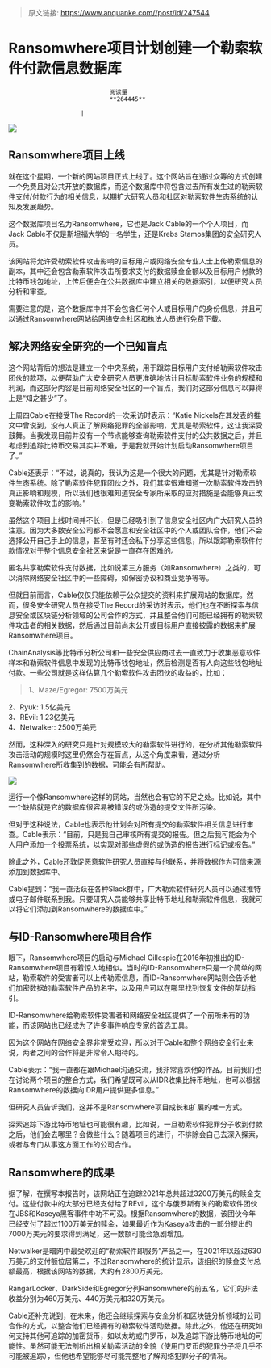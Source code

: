 > 原文链接: https://www.anquanke.com//post/id/247544 


# Ransomwhere项目计划创建一个勒索软件付款信息数据库


                                阅读量   
                                **264445**
                            
                        |
                        
                                                                                    



[![](https://p2.ssl.qhimg.com/t01e57b7db892478db9.png)](https://p2.ssl.qhimg.com/t01e57b7db892478db9.png)



## Ransomwhere项目上线

就在这个星期，一个新的网站项目正式上线了。这个网站旨在通过众筹的方式创建一个免费且对公共开放的数据库，而这个数据库中将包含过去所有发生过的勒索软件支付/付款行为的相关信息，以期扩大研究人员和社区对勒索软件生态系统的认知及发展趋势。

这个数据库项目名为Ransomwhere，它也是Jack Cable的一个个人项目，而Jack Cable不仅是斯坦福大学的一名学生，还是Krebs Stamos集团的安全研究人员。

该网站将允许受勒索软件攻击影响的目标用户或网络安全专业人士上传勒索信息的副本，其中还会包含勒索软件攻击所要求支付的数据赎金金额以及目标用户付款的比特币钱包地址，上传后便会在公共数据库中建立相关的数据索引，以便研究人员分析和审查。

需要注意的是，这个数据库中并不会包含任何个人或目标用户的身份信息，并且可以通过Ransomwhere网站给网络安全社区和执法人员进行免费下载。



## 解决网络安全研究的一个已知盲点

这个网站背后的想法是建立一个中央系统，用于跟踪目标用户支付给勒索软件攻击团伙的款项，以便帮助广大安全研究人员更准确地估计目标勒索软件业务的规模和利润，而这部分内容是目前网络安全社区的一个盲点，我们对这部分信息可以算得上是“知之甚少”了。

上周四Cable在接受The Record的一次采访时表示：“Katie Nickels在其发表的推文中曾说到，没有人真正了解网络犯罪的全部影响，尤其是勒索软件，这让我深受鼓舞。当我发现目前并没有一个节点能够查询勒索软件支付的公共数据之后，并且考虑到追踪比特币交易其实并不难，于是我就开始计划启动Ransomwhere项目了。”

Cable还表示：“不过，说真的，我认为这是一个很大的问题，尤其是针对勒索软件生态系统。除了勒索软件犯罪团伙之外，我们其实很难知道一次勒索软件攻击的真正影响和规模，所以我们也很难知道安全专家所采取的应对措施是否能够真正改变勒索软件攻击的影响。”

虽然这个项目上线时间并不长，但是已经吸引到了信息安全社区内广大研究人员的注意。因为大多数安全公司都不会愿意和安全社区中的个人或团队合作，他们不会选择公开自己手上的信息，甚至有时还会私下分享这些信息，所以跟踪勒索软件付款情况对于整个信息安全社区来说是一直存在困难的。

匿名共享勒索软件支付数据，比如说第三方服务（如Ransomwhere）之类的，可以消除网络安全社区中的一些障碍，如保密协议和商业竞争等等。

但就目前而言，Cable仅仅只能依赖于公众提交的资料来扩展网站的数据库。然而，很多安全研究人员在接受The Record的采访时表示，他们也在不断探索与信息安全或区块链分析领域的公司合作的方式，并且整合他们可能已经拥有的勒索软件攻击者的相关数据，然后通过目前尚未公开或目标用户直接披露的数据来扩展Ransomwhere项目。

ChainAnalysis等比特币分析公司和一些安全供应商过去一直致力于收集恶意软件样本和勒索软件信息中发现的比特币钱包地址，然后检测是否有人向这些钱包地址付款。一些公司就是这样估算几个勒索软件攻击团伙的收益的，比如：

> <p>1、Maze/Egregor: 7500万美元<br>
2、Ryuk: 1.5亿美元<br>
3、REvil: 1.23亿美元<br>
4、Netwalker: 2500万美元</p>

然而，这种深入的研究只是针对规模较大的勒索软件进行的，在分析其他勒索软件攻击活动的规模时这里仍然会存在盲点，从这个角度来看，通过分析Ransomwhere所收集到的数据，可能会有所帮助。

[![](https://p2.ssl.qhimg.com/t011408bb8be76bc06c.png)](https://p2.ssl.qhimg.com/t011408bb8be76bc06c.png)

运行一个像Ransomwhere这样的网站，当然也会有它的不足之处。比如说，其中一个缺陷就是它的数据库很容易被错误的或伪造的提交文件所污染。

但对于这种说法，Cable也表示他计划会对所有提交的勒索软件相关信息进行审查。Cable表示：“目前，只是我自己审核所有提交的报告。但之后我可能会为个人用户添加一个投票系统，以实现对那些虚假的或伪造的报告进行标记或报告。”

除此之外，Cable还敦促恶意软件研究人员直接与他联系，并将数据作为可信来源添加到数据库中。

Cable提到：“我一直活跃在各种Slack群中，广大勒索软件研究人员可以通过推特或电子邮件联系到我。只要研究人员能够共享比特币地址和勒索软件信息，我就可以将它们添加到Ransomwhere的数据库中。”



## 与ID-Ransomwhere项目合作

眼下，Ransomwhere项目的启动与Michael Gillespie在2016年初推出的ID-Ransomwhere项目有着惊人地相似。当时的ID-Ransomwhere只是一个简单的网站，勒索软件的受害者可以上传勒索信息，而ID-Ransomwhere网站则会告诉他们加密数据的勒索软件产品的名字，以及用户可以在哪里找到恢复文件的帮助指引。

ID-Ransomwhere给勒索软件受害者和网络安全社区提供了一个前所未有的功能，而该网站也已经成为了许多事件响应专家的首选工具。

因为这个网站在网络安全界非常受欢迎，所以对于Cable和整个网络安全行业来说，两者之间的合作将是非常令人期待的。

Cable表示：“我一直都在跟Michael沟通交流，我非常喜欢他的作品。目前我们也在讨论两个项目的整合方式，我们希望既可以从IDR收集比特币地址，也可以根据Ransomwhere的数据向IDR用户提供更多信息。”

但研究人员告诉我们，这并不是Ransomwhere项目成长和扩展的唯一方式。

探索追踪下游比特币地址也可能很有趣，比如说，一旦勒索软件犯罪分子收到付款之后，他们会去哪里？会做些什么？随着项目的进行，不排除会自己去深入探索，或者与专门从事这方面工作的公司合作。



## Ransomwhere的成果

据了解，在撰写本报告时，该网站正在追踪2021年总共超过3200万美元的赎金支付。这些付款中的大部分已经支付给了REvil，这个与俄罗斯有关的勒索软件团伙在JBS和Kaseya黑客事件中功不可没。根据Ransomwhere的数据，该团伙今年已经支付了超过1100万美元的赎金，如果最近作为Kaseya攻击的一部分提出的7000万美元的要求得到满足，这一数额可能会急剧增加。

Netwalker是暗网中最受欢迎的“勒索软件即服务”产品之一，在2021年以超过630万美元的支付额位居第二，不过Ransomwhere的统计显示，该组织的赎金支付总额最高，根据该网站的数据，大约有2800万美元。

RangarLocker、DarkSide和Egregor分列Ransomwhere的前五名，它们的非法收益分别为460万美元、440万美元和320万美元。

Cable还补充说到，在未来，他还会继续探索与安全分析和区块链分析领域的公司合作的方式，以整合他们已经拥有的勒索软件活动数据。除此之外，他还在研究如何支持其他可追踪的加密货币，如以太坊或门罗币，以及追踪下游比特币地址的可能性。虽然可能无法剖析出相关勒索活动的全貌（使用门罗币的犯罪分子将几乎不可能被追踪），但他也希望能够尽可能完整地了解网络犯罪分子的情况。

